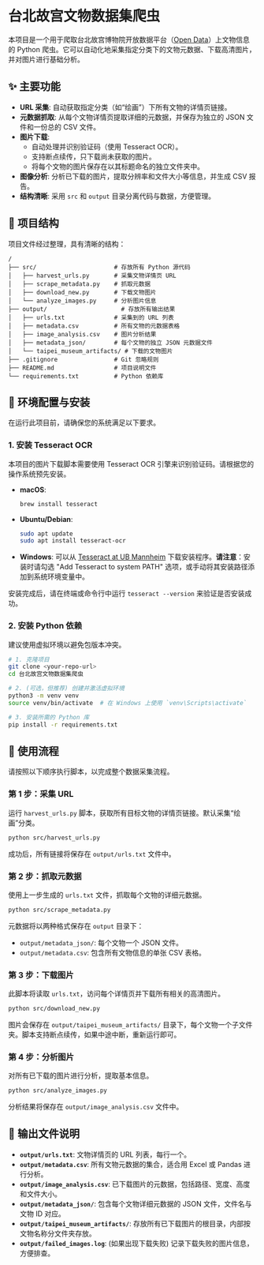 # 台北故宫文物数据集爬虫

本项目是一个用于爬取台北故宫博物院开放数据平台（[Open Data](https://digitalarchive.npm.gov.tw/opendata/)）上文物信息的 Python 爬虫。它可以自动化地采集指定分类下的文物元数据、下载高清图片，并对图片进行基础分析。

## ✨ 主要功能

- **URL 采集**: 自动获取指定分类（如“绘画”）下所有文物的详情页链接。
- **元数据抓取**: 从每个文物详情页提取详细的元数据，并保存为独立的 JSON 文件和一份总的 CSV 文件。
- **图片下载**:
    - 自动处理并识别验证码（使用 Tesseract OCR）。
    - 支持断点续传，只下载尚未获取的图片。
    - 将每个文物的图片保存在以其标题命名的独立文件夹中。
- **图像分析**: 分析已下载的图片，提取分辨率和文件大小等信息，并生成 CSV 报告。
- **结构清晰**: 采用 `src` 和 `output` 目录分离代码与数据，方便管理。

## 📂 项目结构

项目文件经过整理，具有清晰的结构：

```
/
├── src/                      # 存放所有 Python 源代码
│   ├── harvest_urls.py       # 采集文物详情页 URL
│   ├── scrape_metadata.py    # 抓取元数据
│   ├── download_new.py       # 下载文物图片
│   └── analyze_images.py     # 分析图片信息
├── output/                     # 存放所有输出结果
│   ├── urls.txt              # 采集到的 URL 列表
│   ├── metadata.csv          # 所有文物的元数据表格
│   ├── image_analysis.csv    # 图片分析结果
│   ├── metadata_json/        # 每个文物的独立 JSON 元数据文件
│   └── taipei_museum_artifacts/ # 下载的文物图片
├── .gitignore                # Git 忽略规则
├── README.md                 # 项目说明文件
└── requirements.txt          # Python 依赖库
```

## 🚀 环境配置与安装

在运行此项目前，请确保您的系统满足以下要求。

### 1. 安装 Tesseract OCR

本项目的图片下载脚本需要使用 Tesseract OCR 引擎来识别验证码。请根据您的操作系统预先安装。

- **macOS**:
  ```bash
  brew install tesseract
  ```
- **Ubuntu/Debian**:
  ```bash
  sudo apt update
  sudo apt install tesseract-ocr
  ```
- **Windows**:
  可以从 [Tesseract at UB Mannheim](https://github.com/UB-Mannheim/tesseract/wiki) 下载安装程序。**请注意**：安装时请勾选 "Add Tesseract to system PATH" 选项，或手动将其安装路径添加到系统环境变量中。

安装完成后，请在终端或命令行中运行 `tesseract --version` 来验证是否安装成功。

### 2. 安装 Python 依赖

建议使用虚拟环境以避免包版本冲突。

```bash
# 1. 克隆项目
git clone <your-repo-url>
cd 台北故宫文物数据集爬虫

# 2. (可选，但推荐) 创建并激活虚拟环境
python3 -m venv venv
source venv/bin/activate  # 在 Windows 上使用 `venv\Scripts\activate`

# 3. 安装所需的 Python 库
pip install -r requirements.txt
```

## 📖 使用流程

请按照以下顺序执行脚本，以完成整个数据采集流程。

### 第 1 步：采集 URL

运行 `harvest_urls.py` 脚本，获取所有目标文物的详情页链接。默认采集“绘画”分类。

```bash
python src/harvest_urls.py
```

成功后，所有链接将保存在 `output/urls.txt` 文件中。

### 第 2 步：抓取元数据

使用上一步生成的 `urls.txt` 文件，抓取每个文物的详细元数据。

```bash
python src/scrape_metadata.py
```

元数据将以两种格式保存在 `output` 目录下：
- `output/metadata_json/`: 每个文物一个 JSON 文件。
- `output/metadata.csv`: 包含所有文物信息的单张 CSV 表格。

### 第 3 步：下载图片

此脚本将读取 `urls.txt`，访问每个详情页并下载所有相关的高清图片。

```bash
python src/download_new.py
```

图片会保存在 `output/taipei_museum_artifacts/` 目录下，每个文物一个子文件夹。脚本支持断点续传，如果中途中断，重新运行即可。

### 第 4 步：分析图片

对所有已下载的图片进行分析，提取基本信息。

```bash
python src/analyze_images.py
```

分析结果将保存在 `output/image_analysis.csv` 文件中。

## 📝 输出文件说明

- **`output/urls.txt`**: 文物详情页的 URL 列表，每行一个。
- **`output/metadata.csv`**: 所有文物元数据的集合，适合用 Excel 或 Pandas 进行分析。
- **`output/image_analysis.csv`**: 已下载图片的元数据，包括路径、宽度、高度和文件大小。
- **`output/metadata_json/`**: 包含每个文物详细元数据的 JSON 文件，文件名与文物 ID 对应。
- **`output/taipei_museum_artifacts/`**: 存放所有已下载图片的根目录，内部按文物名称分文件夹存放。
- **`output/failed_images.log`**: (如果出现下载失败) 记录下载失败的图片信息，方便排查。